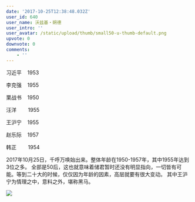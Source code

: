 ```yaml
---
date: '2017-10-25T12:38:48.032Z'
user_id: 640
user_name: 沃兹基・朔德
user_intro: ''
user_avatar: /static/upload/thumb/small50-u-thumb-default.png
upvote: 0
downvote: 0
comments:
    - ''
---
```


习近平    1953

李克强    1955

栗战书    1950

汪洋        1955

王沪宁    1955

赵乐际    1957

韩正        1954

2017年10月25日，千呼万唤始出来。整体年龄在1950-1957年，其中1955年达到3位之多。 全部是50后，这也就意味着储君暂时还没有明显指向，一切皆有可能。等到二十大的时候，仅仅因为年龄的因素，高层就要有很大变动。 其中王沪宁为情理之中，意料之外，堪称黑马。

![](https://pincimg.com/posts/2142/4dd91626e58e164fb97375a25a3258a2.jpg)
